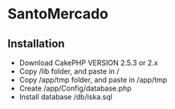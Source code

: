 # SantoMercado


## Installation 

- Download CakePHP VERSION 2.5.3 or 2.x
- Copy /lib folder, and paste in /
- Copy /app/tmp folder, and paste in /app/tmp
- Create /app/Config/database.php
- Install database /db/iska.sql
